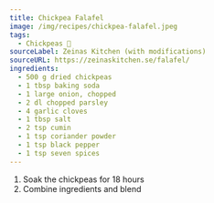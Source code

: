 ```yaml
---
title: Chickpea Falafel
image: /img/recipes/chickpea-falafel.jpeg
tags:
  - Chickpeas 🌿
sourceLabel: Zeinas Kitchen (with modifications)
sourceURL: https://zeinaskitchen.se/falafel/
ingredients:
  - 500 g dried chickpeas
  - 1 tbsp baking soda
  - 1 large onion, chopped
  - 2 dl chopped parsley
  - 4 garlic cloves
  - 1 tbsp salt
  - 2 tsp cumin
  - 1 tsp coriander powder
  - 1 tsp black pepper
  - 1 tsp seven spices
---
```


1. Soak the chickpeas for 18 hours
2. Combine ingredients and blend
